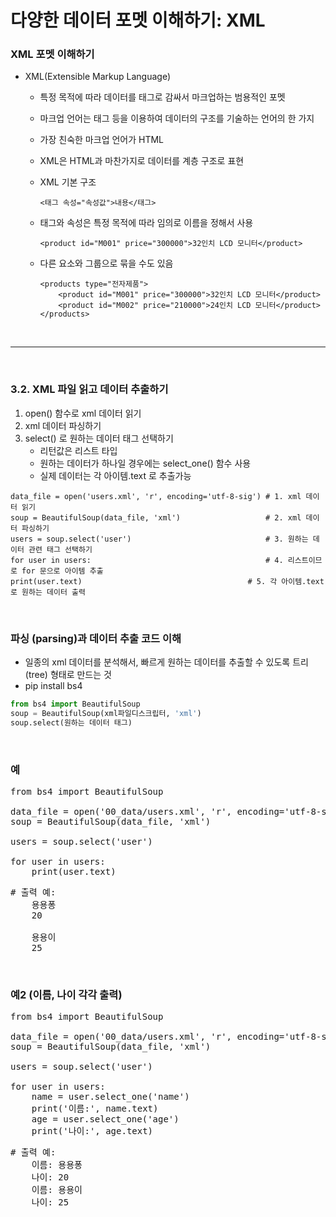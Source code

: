 # 다양한 데이터 포멧 이해하기: XML

### XML 포멧 이해하기
* XML(Extensible Markup Language)
  - 특정 목적에 따라 데이터를 태그로 감싸서 마크업하는 범용적인 포멧
  - 마크업 언어는 태그 등을 이용하여 데이터의 구조를 기술하는 언어의 한 가지
  - 가장 친숙한 마크업 언어가 HTML
  - XML은 HTML과 마찬가지로 데이터를 계층 구조로 표현
  - XML 기본 구조

    ```
    <태그 속성="속성값">내용</태그>

    ```
    
  - 태그와 속성은 특정 목적에 따라 임의로 이름을 정해서 사용

    ```
    <product id="M001" price="300000">32인치 LCD 모니터</product>  
    ```
    
  - 다른 요소와 그룹으로 묶을 수도 있음

    ```
    <products type="전자제품">
        <product id="M001" price="300000">32인치 LCD 모니터</product>
        <product id="M002" price="210000">24인치 LCD 모니터</product>
    </products>  
    ```
    
<br>

---

<br>    
    
### 3.2. XML 파일 읽고 데이터 추출하기

1. open() 함수로 xml 데이터 읽기
2. xml 데이터 파싱하기
3. select() 로 원하는 데이터 태그 선택하기
	- 리턴값은 리스트 타입
	- 원하는 데이터가 하나일 경우에는 select_one() 함수 사용
	- 실제 데이터는 각 아이템.text 로 추출가능

```
data_file = open('users.xml', 'r', encoding='utf-8-sig') # 1. xml 데이터 읽기
soup = BeautifulSoup(data_file, 'xml')                   # 2. xml 데이터 파싱하기
users = soup.select('user')                              # 3. 원하는 데이터 관련 태그 선택하기
for user in users:                                       # 4. 리스트이므로 for 문으로 아이템 추출
print(user.text)                                     # 5. 각 아이템.text 로 원하는 데이터 출력
```

<br>

### 파싱 (parsing)과 데이터 추출 코드 이해

- 일종의 xml 데이터를 분석해서, 빠르게 원하는 데이터를 추출할 수 있도록 트리(tree) 형태로 만드는 것
- pip install bs4

```python
from bs4 import BeautifulSoup
soup = BeautifulSoup(xml파일디스크립터, 'xml')
soup.select(원하는 데이터 태그)
```

<br>

### 예

<pre>
from bs4 import BeautifulSoup

data_file = open('00_data/users.xml', 'r', encoding='utf-8-sig')
soup = BeautifulSoup(data_file, 'xml')

users = soup.select('user')

for user in users:
    print(user.text)
</pre>

<pre>
# 출력 예:
	용용퐁
	20
	
	용용이
	25
</pre>

<br>

### 예2 (이름, 나이 각각 출력)

<pre>
from bs4 import BeautifulSoup

data_file = open('00_data/users.xml', 'r', encoding='utf-8-sig')
soup = BeautifulSoup(data_file, 'xml')

users = soup.select('user')

for user in users:
    name = user.select_one('name')
    print('이름:', name.text)
    age = user.select_one('age')
    print('나이:', age.text)
</pre>

<pre>
# 출력 예:
	이름: 용용퐁
	나이: 20
	이름: 용용이
	나이: 25
</pre>